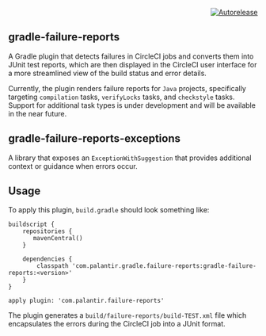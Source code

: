 <p align="right">
<a href="https://autorelease.general.dmz.palantir.tech/palantir/gradle-failure-reports"><img src="https://img.shields.io/badge/Perform%20an-Autorelease-success.svg" alt="Autorelease"></a>
</p>

## gradle-failure-reports

A Gradle plugin that detects failures in CircleCI jobs and converts them into JUnit test reports, which are then displayed in the CircleCI user interface for a more streamlined view of the build status and error details.

Currently, the plugin renders failure reports for `Java` projects, specifically targeting `compilation` tasks, `verifyLocks` tasks, and `checkstyle` tasks. Support for additional task types is under development and will be available in the near future.


## gradle-failure-reports-exceptions

A library that exposes an `ExceptionWithSuggestion` that provides additional context or guidance when errors occur.

## Usage

To apply this plugin, `build.gradle` should look something like:

```
buildscript {
    repositories {
       mavenCentral()
    }

    dependencies {
        classpath 'com.palantir.gradle.failure-reports:gradle-failure-reports:<version>'
    }
}

apply plugin: 'com.palantir.failure-reports'
```

The plugin generates a `build/failure-reports/build-TEST.xml` file which encapsulates the errors during the CircleCI job into a JUnit format.
